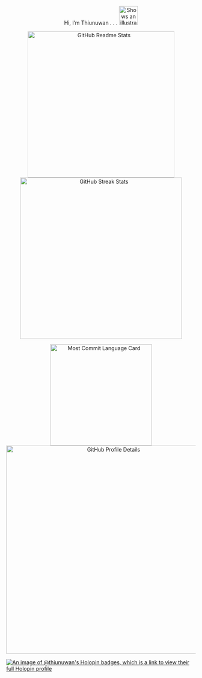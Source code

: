 <p align = "center">
  Hi, I’m Thiunuwan .   .    .
<picture>
  <source media="(prefers-color-scheme: dark)" 
          srcset="https://user-images.githubusercontent.com/25423296/163456776-7f95b81a-f1ed-45f7-b7ab-8fa810d529fa.png">
  <img alt="Shows an illustrated sun in light color mode and a moon with stars in dark color mode." 
       src="https://user-images.githubusercontent.com/25423296/163456779-a8556205-d0a5-45e2-ac17-42d089e3c3f8.png" 
       width="50" height="50">
</picture>
</p>

<p align="center">
  <!-- GitHub Readme Stats -->
  <picture>
    <source media="(prefers-color-scheme: dark)" 
            srcset="https://github-readme-stats.vercel.app/api?username=thiunuwan&theme=dark&hide_border=true&include_all_commits=false&count_private=true" />
    <img src="https://github-readme-stats.vercel.app/api?username=thiunuwan&theme=default&hide_border=true&include_all_commits=false&count_private=true" 
         alt="GitHub Readme Stats" width="390" />
  </picture>
 
<!--   GitHub Streak Stats -->
<picture>
    <source media="(prefers-color-scheme: dark)" 
            srcset="https://github-readme-streak-stats.herokuapp.com?user=thiunuwan&theme=dark&hide_border=true" />
    <img src="https://github-readme-streak-stats.herokuapp.com?user=thiunuwan&theme=default&hide_border=true" 
         alt="GitHub Streak Stats" width="430" />
  </picture>
</p>


<p align = "center">
<!--   <img src = "https://github-readme-stats.vercel.app/api/top-langs/?username=thiunuwan&theme=dark&hide_border=true&include_all_commits=true&count_private=true&layout=compact" width = 290> -->
   
<span>
  <picture>
    <source media="(prefers-color-scheme: dark)" 
            srcset="http://github-profile-summary-cards.vercel.app/api/cards/most-commit-language?username=thiunuwan&theme=dark" />
    <img src="http://github-profile-summary-cards.vercel.app/api/cards/most-commit-language?username=thiunuwan&theme=default" 
         alt="Most Commit Language Card" width="270" />
  </picture>
</span>


   <!-- <span>
    <img src="http://github-profile-summary-cards.vercel.app/api/cards/repos-per-language?username=thiunuwan&theme=dark" width=270>
  </span> -->
<picture>
  <source media="(prefers-color-scheme: dark)" 
          srcset="http://github-profile-summary-cards.vercel.app/api/cards/profile-details?username=thiunuwan&theme=dark" />
  <img src="http://github-profile-summary-cards.vercel.app/api/cards/profile-details?username=thiunuwan&theme=default" 
       alt="GitHub Profile Details" width="555" />
</picture>


 <!-- <a href="https://holopin.io/@thiunuwan">
  <img src="https://holopin.me/thiunuwan" alt="An image of @thiunuwan's Holopin badges" style="width:826px;">
</a> -->


</p>


   [![An image of @thiunuwan's Holopin badges, which is a link to view their full Holopin profile](https://holopin.me/thiunuwan)](https://holopin.io/@thiunuwan)


<!-- <img src="https://github-readme-stats.vercel.app/api?username=thiunuwan&theme=dark&hide_border=true&include_all_commits=false&count_private=true&bg_color=1E90FF" width="390">


   <!-- <img src="https://github-readme-streak-stats.herokuapp.com?user=thiunuwan&theme=dark&hide_border=true&background=1E90FF" width="430">










